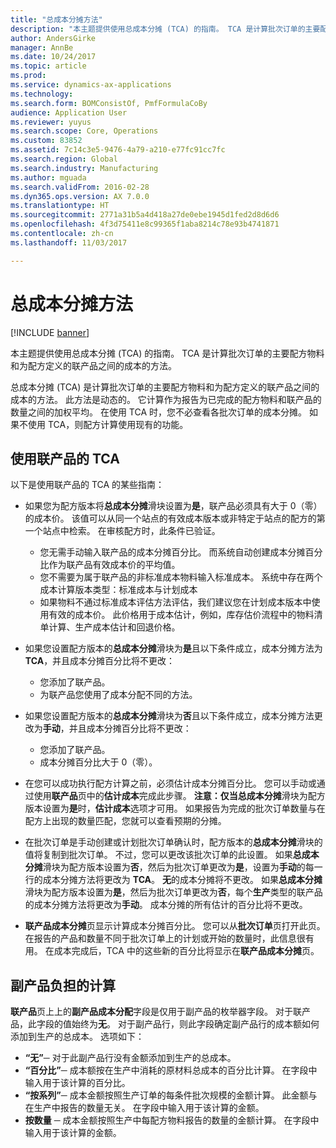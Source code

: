 ```yaml
---
title: "总成本分摊方法"
description: "本主题提供使用总成本分摊 (TCA) 的指南。 TCA 是计算批次订单的主要配方物料和为配方定义的联产品之间的成本的方法。"
author: AndersGirke
manager: AnnBe
ms.date: 10/24/2017
ms.topic: article
ms.prod: 
ms.service: dynamics-ax-applications
ms.technology: 
ms.search.form: BOMConsistOf, PmfFormulaCoBy
audience: Application User
ms.reviewer: yuyus
ms.search.scope: Core, Operations
ms.custom: 83852
ms.assetid: 7c14c3e5-9476-4a79-a210-e77fc91cc7fc
ms.search.region: Global
ms.search.industry: Manufacturing
ms.author: mguada
ms.search.validFrom: 2016-02-28
ms.dyn365.ops.version: AX 7.0.0
ms.translationtype: HT
ms.sourcegitcommit: 2771a31b5a4d418a27de0ebe1945d1fed2d8d6d6
ms.openlocfilehash: 4f3d75411e8c99365f1aba8214c78e93b4741871
ms.contentlocale: zh-cn
ms.lasthandoff: 11/03/2017

---
```


# <a name="total-cost-allocation-method"></a>总成本分摊方法

[!INCLUDE [banner](../includes/banner.md)]

本主题提供使用总成本分摊 (TCA) 的指南。 TCA 是计算批次订单的主要配方物料和为配方定义的联产品之间的成本的方法。

总成本分摊 (TCA) 是计算批次订单的主要配方物料和为配方定义的联产品之间的成本的方法。 此方法是动态的。 它计算作为报告为已完成的配方物料和联产品的数量之间的加权平均。 在使用 TCA 时，您不必查看各批次订单的成本分摊。 如果不使用 TCA，则配方计算使用现有的功能。

## <a name="using-tca-for-coproducts"></a>使用联产品的 TCA
以下是使用联产品的 TCA 的某些指南：

-   如果您为配方版本将**总成本分摊**滑块设置为**是**，联产品必须具有大于 0（零）的成本价。 该值可以从同一个站点的有效成本版本或非特定于站点的配方的第一个站点中检索。 在审核配方时，此条件已验证。

    -   您无需手动输入联产品的成本分摊百分比。 而系统自动创建成本分摊百分比作为联产品有效成本价的平均值。 
    -   您不需要为属于联产品的非标准成本物料输入标准成本。 系统中存在两个成本计算版本类型：标准成本与计划成本 
    -   如果物料不通过标准成本评估方法评估，我们建议您在计划成本版本中使用有效的成本价。 此价格用于成本估计，例如，库存估价流程中的物料清单计算、生产成本估计和回退价格。 

-   如果您设置配方版本的**总成本分摊**滑块为**是**且以下条件成立，成本分摊方法为 **TCA**，并且成本分摊百分比将不更改：
    -   您添加了联产品。
    -   为联产品您使用了成本分配不同的方法。
-   如果您设置配方版本的**总成本分摊**滑块为**否**且以下条件成立，成本分摊方法更改为**手动**，并且成本分摊百分比将不更改：
    -   您添加了联产品。
    -   成本分摊百分比大于 0（零）。
-   在您可以成功执行配方计算之前，必须估计成本分摊百分比。 您可以手动或通过使用**联产品**页中的**估计成本**完成此步骤。 **注意：**仅当**总成本分摊**滑块为配方版本设置为**是**时，**估计成本**选项才可用。 如果报告为完成的批次订单数量与在配方上出现的数量匹配，您就可以查看预期的分摊。
-   在批次订单是手动创建或计划批次订单确认时，配方版本的**总成本分摊**滑块的值将复制到批次订单。 不过，您可以更改该批次订单的此设置。 如果**总成本分摊**滑块为配方版本设置为**否**，然后为批次订单更改为**是**，设置为**手动**的每一行的成本分摊方法将更改为 **TCA**。 **无**的成本分摊将不更改。 如果**总成本分摊**滑块为配方版本设置为**是**，然后为批次订单更改为**否**，每个**生产**类型的联产品的成本分摊方法将更改为**手动**。 成本分摊的所有估计的百分比将不更改。
-   **联产品成本分摊**页显示计算成本分摊百分比。 您可以从**批次订单**页打开此页。 在报告的产品和数量不同于批次订单上的计划或开始的数量时，此信息很有用。 在成本完成后，TCA 中的这些新的百分比将显示在**联产品成本分摊**页。

## <a name="calculating-the-burden-for-byproducts"></a>副产品负担的计算
**联产品**页上上的**副产品成本分配**字段是仅用于副产品的枚举器字段。 对于联产品，此字段的值始终为**无**。 对于副产品行，则此字段确定副产品行的成本额如何添加到生产的总成本。 选项如下：

-   **“无”**─ 对于此副产品行没有金额添加到生产的总成本。
-   **“百分比”**─ 成本额按在生产中消耗的原材料总成本的百分比计算。 在字段中输入用于该计算的百分比。
-   **“按系列”**─ 成本金额按照生产订单的每条件批次规模的金额计算。 此金额与在生产中报告的数量无关。 在字段中输入用于该计算的金额。
-   **按数量** ─ 成本金额按照生产中每配方物料报告的数量的金额计算。 在字段中输入用于该计算的金额。





